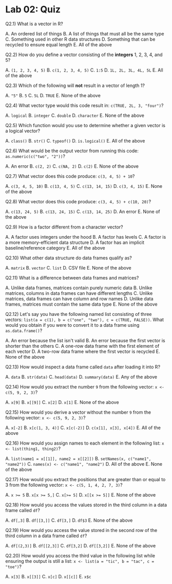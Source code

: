 # Lab 02: Quiz


Q2.1) What is a vector in R?

A. An ordered list of things
B. A list of things that must all be the same type
C. Something used in other R data structures
D. Something that can be recycled to ensure equal length
E. All of the above


Q2.2) How do you define a vector consisting of the **integers** 1, 2, 3, 4, and 5?

A. `(1, 2, 3, 4, 5)`
B. `c(1, 2, 3, 4, 5)`
C. `1:5`
D. `1L, 2L, 3L, 4L, 5L`
E. All of the above


Q2.3) Which of the following will **not** result in a vector of length 1?

A. `"5"`
B. `5`
C. `5L`
D. `TRUE`
E. None of the above


Q2.4) What vector type would this code result in: `c(TRUE, 2L, 3, "four")`?

A. `logical`
B. `integer`
C. `double`
D. `character`
E. None of the above


Q2.5) Which function would you use to determine whether a given vector is a logical vector? 

A. `class()`
B. `str()`
C. `typeof()`
D. `is.logical()`
E. All of the above


Q2.6) What would be the output vector from running this code: `as.numeric(c("two", "2"))`?

A. An error
B. `c(2, 2)`
C. `c(NA, 2)`
D. `c(2)`
E. None of the above


Q2.7) What vector does this code produce: `c(3, 4, 5) + 10`?

A. `c(3, 4, 5, 10)`
B. `c(13, 4, 5)`
C. `c(13, 14, 15)`
D. `c(3, 4, 15)`
E. None of the above


Q2.8) What vector does this code produce: `c(3, 4, 5) + c(10, 20)`?

A. `c(13, 24, 5)`
B. `c(13, 24, 15)`
C. `c(13, 14, 25)`
D. An error
E. None of the above


Q2.9) How is a factor different from a character vector?

A. A factor uses integers under the hood
B. A factor has levels
C. A factor is a more memory-efficient data structure
D. A factor has an implicit baseline/reference category
E. All of the above


Q2.10) What other data structure do data frames qualify as?

A. `matrix`
B. `vector`
C. `list`
D. CSV file
E. None of the above


Q2.11) What is a difference between data frames and matrices?

A. Unlike data frames, matrices contain purely numeric data
B. Unlike matrices, columns in data frames can have different lengths
C. Unlike matrices, data frames can have column and row names
D. Unlike data frames, matrices must contain the same data type
E. None of the above


Q2.12) Let's say you have the following named list consisting of three vectors: `list(a = c(1), b = c("one", "two"), c = c(TRUE, FALSE))`. What would you obtain if you were to convert it to a data frame using `as.data.frame()`?

A. An error because the list isn't valid
B. An error because the first vector is shorter than the others
C. A one-row data frame with the first element of each vector
D. A two-row data frame where the first vector is recycled
E. None of the above


Q2.13) How would inspect a data frame called `data` after loading it into R?

A. `data`
B. `str(data)`
C. `head(data)`
D. `summary(data)`
E. Any of the above


Q2.14) How would you extract the number `9` from the following vector: `x <- c(5, 9, 2, 3)`?

A. `x[9]`
B. `x[[9]]`
C. `x[2]`
D. `x[1]`
E. None of the above


Q2.15) How would you derive a vector without the number `9` from the following vector: `x <- c(5, 9, 2, 3)`?

A. `x[-2]`
B. `x[c(1, 3, 4)]`
C. `x[c(-2)]`
D. `c(x[1], x[3], x[4])`
E. All of the above


Q2.16) How would you assign names to each element in the following list: `x <- list(thing1, thing2)`?

A. `list(name1 = x[[1]], name2 = x[[2]])`
B. `setNames(x, c("name1", "name2"))`
C. `names(x) <- c("name1", "name2")`
D. All of the above
E. None of the above


Q2.17) How would you extract the positions that are greater than or equal to 3 from the following vector: `x <- c(5, 1, 4, 2, 7, 3)`?

A. `x >= 5`
B. `x[x >= 5,]`
C. `x[>= 5]`
D. `x[[x >= 5]]`
E. None of the above


Q2.18) How would you access the values stored in the third column in a data frame called `df`?

A. `df[,3]`
B. `df[[3,]]`
C. `df[3,]`
D. `df$3`
E. None of the above


Q2.19) How would you access the value stored in the second row of the third column in a data frame called `df`?

A. `df[(2,3)]`
B. `df[[2,3]]`
C. `df[3,2]`
D. `df[[3,2]]`
E. None of the above


Q2.20) How would you access the third value in the following list while ensuring the output is still a list: `x <- list(a = "tic", b = "tac", c = "toe")`?

A. `x[3]`
B. `x[[3]]`
C. `x[c]`
D. `x[[c]]`
E. `x$c`
